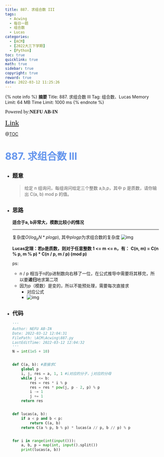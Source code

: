 ```yaml
---
title: 887. 求组合数 III
tags:
  - Acwing
  - 每日一题
  - 组合数
  - Lucas
categories:
  - [ACM]
  - [2022大三下学期]
  - [Python]
toc: true
quicklink: true
math: true
sidebar: true
copyright: true
reward: true
date: 2022-03-12 11:25:26
---
```



{% note info %}
**摘要**
Title: 887. 求组合数 III
Tag: 组合数、Lucas
Memory Limit: 64 MB
Time Limit: 1000 ms
{% endnote %}
<!-- more -->

<font size=3 face=楷体>Powered by:**NEFU AB-IN**</font>

<font color=#FFA500 size=5 face=楷体>[Link](https://www.acwing.com/problem/content/889/)</font>

@[TOC](文章目录)

# <font color=#6495ED size=6>887. 求组合数 III</font>

* ## <font size=4 face=粗体>题意</font>

  >给定 n 组询问，每组询问给定三个整数 a,b,p，其中 p 是质数，请你输出 C(a, b) mod p 的值。

* ## <font size=4 face=粗体>思路</font>

  **适合于a, b非常大，模数比较小的情况**
  ****
  复杂度$O(log_pN * plogp)$, 其中$plogp$为求组合数的复杂度
  ![img](https://oss.ab-in.cn/Pictures/%E7%BB%84%E5%90%88%E6%95%B03.png)

  **Lucas定理：若p是质数，则对于任意整数 1 <= m <= n，有：**
    **C(n, m) = C(n % p, m % p) * C(n / p, m / p) (mod p)**

  ps: 
    * n / p 相当于n的p进制数向右移了一位，在公式推导中需要将其移完，所以要**递归**地求第二项
    * 因为p（模数）是变的，所以不能预处理，需要每次直接求
      * 对应公式
      * ![img](https://cdn.acwing.com/media/article/image/2021/10/16/5432_ad91174f2e-%E7%BB%84%E5%90%88%E6%95%B0%E5%AE%9A%E4%B9%89.PNG)
* ## <font size=4 face=粗体>代码</font>

  ```python
  '''
  Author: NEFU AB-IN
  Date: 2022-03-12 12:04:31
  FilePath: \ACM\Acwing\887.py
  LastEditTime: 2022-03-12 12:04:32
  '''
  N = int(1e5 + 10)


  def C(a, b): #直接求C
      global p
      i, j, res = a, 1, 1 #i对应的分子，j对应的分母
      while j <= b:
          res = res * i % p
          res = res * pow(j, p - 2, p) % p
          i -= 1
          j += 1
      return res


  def lucas(a, b):
      if a < p and b < p:
          return C(a, b)
      return C(a % p, b % p) * lucas(a // p, b // p) % p


  for i in range(int(input())):
      a, b, p = map(int, input().split())
      print(lucas(a, b))

  ```
